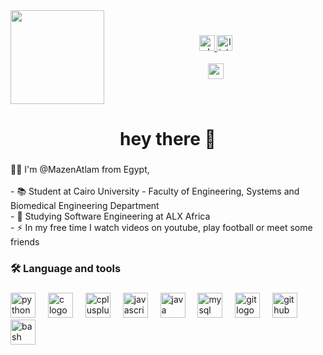 <a href="http://mazenatlam.tech/" target="_blank">
  <img align="left" height="150" src="https://avatars.githubusercontent.com/u/136184080?v=4"  />
</a>

###

<br>
<div align="center">
  <a href="http://mazenatlam.tech/" target="_blank">
    <img src="https://img.shields.io/static/v1?message=My%20Profile&label=&color=8a2123&logoColor=&labelColor=#&style=for-the-badge" height="25" alt="whatsapp logo"  />
  </a>
  <a href="www.linkedin.com/in/mazen-atlam-801788267" target="_blank">
    <img src="https://img.shields.io/static/v1?message=LinkedIn&logo=linkedin&label=&color=0077B5&logoColor=white&labelColor=#&style=for-the-badge" height="25" alt="linkedin logo"  />
  </a>
</div>
<br>
<div align="center">
  <picture>
    <img src="https://img.shields.io/static/v1?message=mazenatef5510@gmail.com&logo=gmail&label=Gmail&color=D14836&logoColor=white&labelColor=#&style=for-the-badge" height="25" alt="gmail logo"  />
  </picture>
</div>

###

<br clear="both">

<h1 align="center">hey there 👋</h1>

###

<p align="left">👩‍💻 I'm @MazenAtlam from Egypt,<br><br>- 📚 Student at Cairo University - Faculty of Engineering, Systems and Biomedical Engineering Department <br>- 🔭 Studying Software Engineering at ALX Africa<br>- ⚡ In my free time I watch videos on youtube, play football or meet some friends</p>

###

<h3 align="left">🛠 Language and tools</h3>

###

<div align="left">
  <img src="https://cdn.jsdelivr.net/gh/devicons/devicon/icons/python/python-original.svg" height="40" alt="python logo"  />
  <img width="12" />
  <img src="https://cdn.jsdelivr.net/gh/devicons/devicon/icons/c/c-original.svg" height="40" alt="c logo"  />
  <img width="12" />
  <img src="https://cdn.jsdelivr.net/gh/devicons/devicon/icons/cplusplus/cplusplus-original.svg" height="40" alt="cplusplus logo"  />
  <img width="12" />
  <img src="https://cdn.jsdelivr.net/gh/devicons/devicon/icons/javascript/javascript-original.svg" height="40" alt="javascript logo"  />
  <img width="12" />
  <img src="https://cdn.jsdelivr.net/gh/devicons/devicon/icons/java/java-original-wordmark.svg" height="40" alt="java logo"  />
  <img width="12" />
  <img src="https://cdn.jsdelivr.net/gh/devicons/devicon/icons/mysql/mysql-original.svg" height="40" alt="mysql logo"  />
  <img width="12" />
  <img src="https://cdn.jsdelivr.net/gh/devicons/devicon/icons/git/git-original.svg" height="40" alt="git logo"  />
  <img width="12" />
  <img src="https://cdn.jsdelivr.net/gh/devicons/devicon/icons/github/github-original.svg" height="40" alt="github logo"  />
  <img width="12" />
  <img src="https://cdn.jsdelivr.net/gh/devicons/devicon/icons/bash/bash-original.svg" height="40" alt="bash logo"  />
</div>

###
